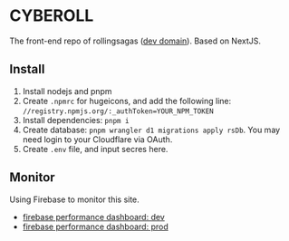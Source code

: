 # CYBEROLL

The front-end repo of rollingsagas ([dev domain](https://dev.cyberoll.pages.dev/)).
Based on NextJS.

## Install

1. Install nodejs and pnpm
1. Create `.npmrc` for hugeicons, and add the following line: `//registry.npmjs.org/:_authToken=YOUR_NPM_TOKEN`
1. Install dependencies: `pnpm i`
1. Create database: `pnpm wrangler d1 migrations apply rsDb`. You may need login to your Cloudflare via OAuth.
1. Create `.env` file, and input secres here.

## Monitor

Using Firebase to monitor this site.

- [firebase performance dashboard: dev](https://console.firebase.google.com/project/rollingsagas/performance/app/web:MGEwMmRhMTAtZDJiMi00ZGQ4LWJiMGItYjM0NDlhNmRmYmMw/trends?hl=zh-cn)
- [firebase performance dashboard: prod](https://console.firebase.google.com/project/rollingsagas/performance/app/web:ZjZkMTQwNGUtN2RjZS00M2ZhLWJkYzEtYTkwMTE3MTYzMTIz/trends?hl=zh-cn)

